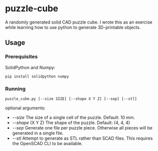 # puzzle-cube

A randomly generated solid CAD puzzle cube. I wrote this as an exercise while learning how to use python to generate 3D-printable objects.

## Usage

### Prerequisites

SolidPython and Numpy:

```
pip install solidpython numpy
```

### Running

```
puzzle_cube.py [--size SIZE] [--shape X Y Z] [--sep] [--stl]
```

optional arguments:

 - *--size* The size of a single cell of the puzzle. Default: 10 mm.
 - *--shape* (X Y Z) The shape of the puzzle. Default: (4, 4, 4)
 - *--sep* Generate one file per puzzle piece. Otherwise all pieces will be generated in a single file.
 - *--stl* Attempt to generate as STL rather than SCAD files. This requires the OpenSCAD CLI to be available.
